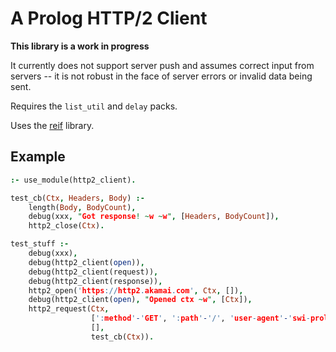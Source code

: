 # A Prolog HTTP/2 Client

**This library is a work in progress**

It currently does not support server push and assumes correct input from servers -- it is not robust in the face of server errors or invalid data being sent.

Requires the `list_util` and `delay` packs.

Uses the [reif](http://www.complang.tuwien.ac.at/ulrich/Prolog-inedit/swi/reif.pl) library.


## Example

```prolog
:- use_module(http2_client).

test_cb(Ctx, Headers, Body) :-
    length(Body, BodyCount),
    debug(xxx, "Got response! ~w ~w", [Headers, BodyCount]),
    http2_close(Ctx).

test_stuff :-
    debug(xxx),
    debug(http2_client(open)),
    debug(http2_client(request)),
    debug(http2_client(response)),
    http2_open('https://http2.akamai.com', Ctx, []),
    debug(http2_client(open), "Opened ctx ~w", [Ctx]),
    http2_request(Ctx,
                  [':method'-'GET', ':path'-'/', 'user-agent'-'swi-prolog'],
                  [],
                  test_cb(Ctx)).
```
